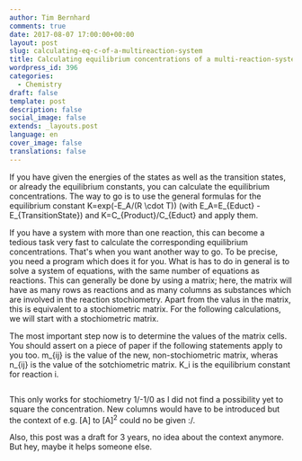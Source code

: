 ```yaml
---
author: Tim Bernhard
comments: true
date: 2017-08-07 17:00:00+00:00
layout: post
slug: calculating-eq-c-of-a-multireaction-system
title: Calculating equilibrium concentrations of a multi-reaction-system
wordpress_id: 396
categories:
  - Chemistry
draft: false
template: post
description: false
social_image: false
extends: _layouts.post
language: en
cover_image: false
translations: false
---
```


If you have given the energies of the states as well as the transition states, or already the equilibrium constants, you can calculate the equilibrium concentrations.
The way to go is to use the general formulas for the equilibrium constant <inline-math>K=exp(-E_A/(R \cdot T))</inline-math> (with <inline-math>E_A=E_{Educt} - E_{TransitionState}</inline-math>) and <inline-math>K=C_{Product}/C_{Educt}</inline-math> and apply them.

If you have a system with more than one reaction, this can become a tedious task very fast to calculate the corresponding equilibrium concentrations.
That's when you want another way to go. 
To be precise, you need a program which does it for you.
What is has to do in general is to solve a system of equations, with the same number of equations as reactions. 
This can generally be done by using a matrix; here, the matrix will have as many rows as reactions and as many columns as substances which are involved in the reaction stochiometry. 
Apart from the valus in the matrix, this is equivalent to a stochiometric matrix.
For the following calculations, we will start with a stochiometric matrix.

The most important step now is to determine the values of the matrix cells. 
You should assert on a piece of paper if the following statements apply to you too. 
<inline-math>m_{ij}</inline-math> is the value of the new, non-stochiometric matrix, wheras <inline-math>n_{ij}</inline-math> is the value of the sotchiometric matrix. <inline-math>K_i</inline-math> is the equilibrium constant for reaction <inline-math>i</inline-math>.

<math>m_{ij} = -1 \cdot  n_{ij} \cdot K_i^{(n_{ij}+1)/2}</math>

<div class="alert">
This only works for stochiometry 1/-1/0 as I did not find a possibility yet to square the concentration.
New columns would have to be introduced but the context of e.g. [A] to [A]<sup>2</sup> could no be given :/.

Also, this post was a draft for 3 years, no idea about the context anymore. 
But hey, maybe it helps someone else.
</div>
